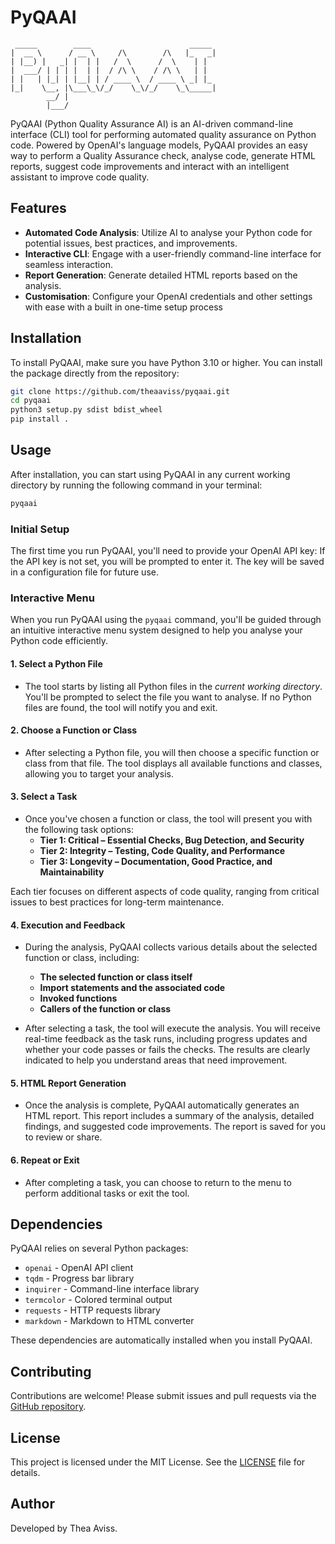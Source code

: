 # PyQAAI
```
 _____        ____                      _____ 
|  __ \      / __ \     /\        /\   |_   _|
| |__) |   _| |  | |   /  \      /  \    | |  
|  ___/ | | | |  | |  / /\ \    / /\ \   | |  
| |   | |_| | |__| | / ____ \  / ____ \ _| |_ 
|_|    \__, |\___\_\/_/    \_\/_/    \_\_____|
        __/ |                                 
        |___/     
```
PyQAAI (Python Quality Assurance AI) is an AI-driven command-line interface (CLI) tool for performing automated quality assurance on Python code. Powered by OpenAI's language models, PyQAAI provides an easy way to perform a Quality Assurance check, analyse code, generate HTML reports, suggest code improvements and interact with an intelligent assistant to improve code quality.

## Features

- **Automated Code Analysis**: Utilize AI to analyse your Python code for potential issues, best practices, and improvements.
- **Interactive CLI**: Engage with a user-friendly command-line interface for seamless interaction.
- **Report Generation**: Generate detailed HTML reports based on the analysis.
- **Customisation**: Configure your OpenAI credentials and other settings with ease with a built in one-time setup process

## Installation

To install PyQAAI, make sure you have Python 3.10 or higher. You can install the package directly from the repository:

```bash
git clone https://github.com/theaaviss/pyqaai.git
cd pyqaai
python3 setup.py sdist bdist_wheel
pip install .
```

## Usage

After installation, you can start using PyQAAI in any current working directory by running the following command in your terminal:

```bash
pyqaai
```

### Initial Setup

The first time you run PyQAAI, you'll need to provide your OpenAI API key:
If the API key is not set, you will be prompted to enter it. The key will be saved in a configuration file for future use.

### Interactive Menu

When you run PyQAAI using the `pyqaai` command, you'll be guided through an intuitive interactive menu system designed to help you analyse your Python code efficiently.

#### 1. **Select a Python File**
   - The tool starts by listing all Python files in the *current working directory*. You'll be prompted to select the file you want to analyse. If no Python files are found, the tool will notify you and exit.

#### 2. **Choose a Function or Class**
   - After selecting a Python file, you will then choose a specific function or class from that file. The tool displays all available functions and classes, allowing you to target your analysis.

#### 3. **Select a Task**
   - Once you've chosen a function or class, the tool will present you with the following task options:
     - **Tier 1: Critical – Essential Checks, Bug Detection, and Security**
     - **Tier 2: Integrity – Testing, Code Quality, and Performance**
     - **Tier 3: Longevity – Documentation, Good Practice, and Maintainability**

   Each tier focuses on different aspects of code quality, ranging from critical issues to best practices for long-term maintenance.

#### 4. **Execution and Feedback**
   - During the analysis, PyQAAI collects various details about the selected function or class, including:
     - **The selected function or class itself**
     - **Import statements and the associated code**
     - **Invoked functions**
     - **Callers of the function or class**
  
   - After selecting a task, the tool will execute the analysis. You will receive real-time feedback as the task runs, including progress updates and whether your code passes or fails the checks. The results are clearly indicated to help you understand areas that need improvement.

#### 5. **HTML Report Generation**
   - Once the analysis is complete, PyQAAI automatically generates an HTML report. This report includes a summary of the analysis, detailed findings, and suggested code improvements. The report is saved for you to review or share.

#### 6. **Repeat or Exit**
   - After completing a task, you can choose to return to the menu to perform additional tasks or exit the tool.

## Dependencies

PyQAAI relies on several Python packages:

- `openai` - OpenAI API client
- `tqdm` - Progress bar library
- `inquirer` - Command-line interface library
- `termcolor` - Colored terminal output
- `requests` - HTTP requests library
- `markdown` - Markdown to HTML converter

These dependencies are automatically installed when you install PyQAAI.

## Contributing

Contributions are welcome! Please submit issues and pull requests via the [GitHub repository](https://github.com/theaaviss/pyqaai).

## License

This project is licensed under the MIT License. See the [LICENSE](LICENSE) file for details.

## Author

Developed by Thea Aviss.